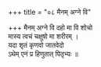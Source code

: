 +++
title = "०८ मैनम् अग्ने वि"

+++
मैनम् अग्ने वि दहो मा वि शोचो  
मास्य त्वचं चक्षुषो मा शरीरम् ।  
यदा शृतं कृणवो जातवेदो  
ऽथेम् एनं प्र हिणुतात् पितृभ्यः ॥